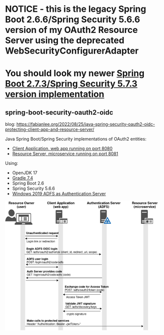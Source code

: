 # NOTICE - this is the legacy Spring Boot 2.6.6/Spring Security 5.6.6 version of my OAuth2 Resource Server using the deprecated WebSecurityConfigurerAdapter
# You should look my newer [Spring Boot 2.7.3/Spring Security 5.7.3 version implementation](https://github.com/fabianlee/spring-boot-security5-oauth2-oidc)


## spring-boot-security-oauth2-oidc

blog: https://fabianlee.org/2022/08/25/java-spring-security-oauth2-oidc-protecting-client-app-and-resource-server/

Java Spring Boot/Spring Security implementations of OAuth2 entities:

* [Client Application, web app running on port 8080](spring-security-oauth2-client-app/README.md)
* [Resource Server, microservice running on port 8081](spring-security-oauth2-resource-server/README.md)


Using:
* OpenJDK 17
* [Gradle 7.4](https://docs.gradle.org/current/userguide/compatibility.html)
* Spring Boot 2.6
* Spring Security 5.6.6
* [Windows 2019 ADFS as Authentication Server](https://fabianlee.org/2022/08/22/microsoft-configuring-an-application-group-for-oauth2-oidc-on-adfs-2019/)

![OAuth2 Entities](https://github.com/fabianlee/spring-boot-security-oauth2-oidc/raw/main/diagrams/oauth2-entities.drawio.png)


